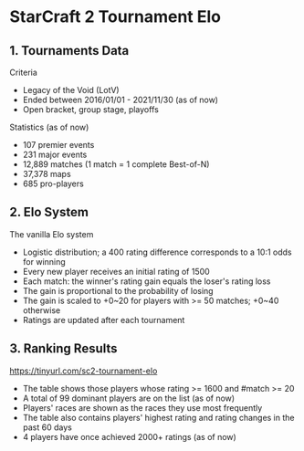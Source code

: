 # StarCraft 2 Tournament Elo

## 1. Tournaments Data

Criteria
- Legacy of the Void (LotV)
- Ended between 2016/01/01 - 2021/11/30 (as of now)
- Open bracket, group stage, playoffs

Statistics (as of now)
- 107 premier events
- 231 major events
- 12,889 matches (1 match = 1 complete Best-of-N)
- 37,378 maps
- 685 pro-players

## 2. Elo System

The vanilla Elo system
- Logistic distribution; a 400 rating difference corresponds to a 10:1 odds for winning
- Every new player receives an initial rating of 1500
- Each match: the winner's rating gain equals the loser's rating loss
- The gain is proportional to the probability of losing
- The gain is scaled to +0\~20 for players with >= 50 matches; +0\~40 otherwise
- Ratings are updated after each tournament

## 3. Ranking Results

https://tinyurl.com/sc2-tournament-elo

- The table shows those players whose rating >= 1600 and #match >= 20
- A total of 99 dominant players are on the list (as of now)
- Players' races are shown as the races they use most frequently
- The table also contains players' highest rating and rating changes in the past 60 days
- 4 players have once achieved 2000+ ratings (as of now)
